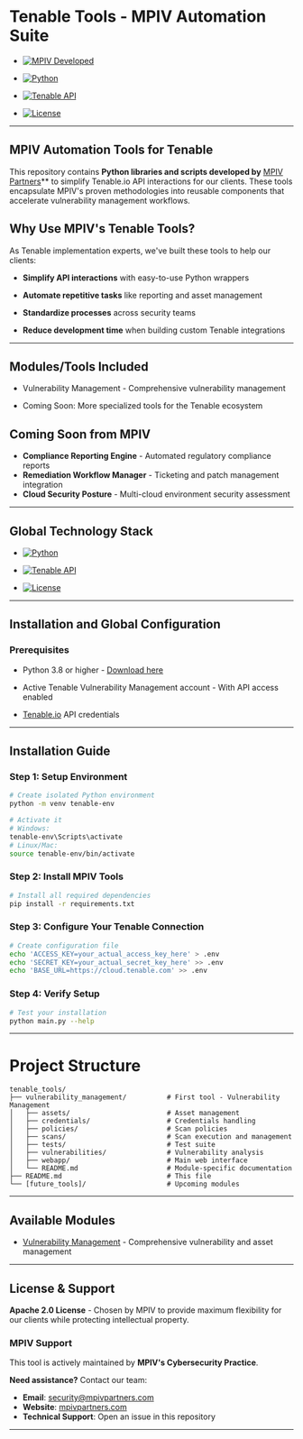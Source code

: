 # Tenable Tools - MPIV Automation Suite

* [![MPIV Developed](https://img.shields.io/badge/Developed%20by-MPIV-orange.svg)](https://mpivpartners.com)

* [![Python](https://img.shields.io/badge/Python-3.8+-blue.svg)](https://www.python.org/)

* [![Tenable API](https://img.shields.io/badge/Tenable_API-v2-orange.svg)](https://developer.tenable.com/)

* [![License](https://img.shields.io/badge/License-Apache_2.0-blue.svg)](https://opensource.org/licenses/Apache-2.0)

---

## MPIV Automation Tools for Tenable

This repository contains **Python libraries and scripts developed by** [MPIV Partners](https://mpivpartners.com/)** to simplify Tenable.io API interactions for our clients. These tools encapsulate MPIV's proven methodologies into reusable components that accelerate vulnerability management workflows.

## Why Use MPIV's Tenable Tools?
As Tenable implementation experts, we've built these tools to help our clients:

- **Simplify API interactions** with easy-to-use Python wrappers

- **Automate repetitive tasks** like reporting and asset management

- **Standardize processes** across security teams

- **Reduce development time** when building custom Tenable integrations

---

## Modules/Tools Included

* Vulnerability Management - Comprehensive vulnerability management

* Coming Soon: More specialized tools for the Tenable ecosystem

## Coming Soon from MPIV
- **Compliance Reporting Engine** - Automated regulatory compliance reports
- **Remediation Workflow Manager** - Ticketing and patch management integration
- **Cloud Security Posture** - Multi-cloud environment security assessment

---

## Global Technology Stack

* [![Python](https://img.shields.io/badge/Python-3.8+-blue.svg)](https://www.python.org/)

* [![Tenable API](https://img.shields.io/badge/Tenable_API-v2-orange.svg)](https://developer.tenable.com/)

* [![License](https://img.shields.io/badge/License-Apache_2.0-blue.svg)](https://opensource.org/licenses/Apache-2.0)

---

## Installation and Global Configuration

### Prerequisites

* Python 3.8 or higher - [Download here](https://www.python.org/downloads/)

* Active Tenable Vulnerability Management account - With API access enabled

* [Tenable.io](https://www.tenable.com/products/vulnerability-management/) API credentials

---

## Installation Guide

### Step 1: Setup Environment

```bash
# Create isolated Python environment
python -m venv tenable-env

# Activate it
# Windows:
tenable-env\Scripts\activate
# Linux/Mac:
source tenable-env/bin/activate
```
### Step 2: Install MPIV Tools

```bash
# Install all required dependencies
pip install -r requirements.txt
```

### Step 3: Configure Your Tenable Connection

```bash
# Create configuration file
echo 'ACCESS_KEY=your_actual_access_key_here' > .env
echo 'SECRET_KEY=your_actual_secret_key_here' >> .env
echo 'BASE_URL=https://cloud.tenable.com' >> .env
```

### Step 4: Verify Setup

```bash
# Test your installation
python main.py --help
```

---

# Project Structure

```
tenable_tools/
├── vulnerability_management/          # First tool - Vulnerability Management
│   ├── assets/                        # Asset management
│   ├── credentials/                   # Credentials handling
│   ├── policies/                      # Scan policies
│   ├── scans/                         # Scan execution and management
│   ├── tests/                         # Test suite
│   ├── vulnerabilities/               # Vulnerability analysis
│   ├── webapp/                        # Main web interface
│   └── README.md                      # Module-specific documentation
├── README.md                          # This file
└── [future_tools]/                    # Upcoming modules
```
---

## Available Modules

* [Vulnerability Management](https://github.com/mpivprueba/tenable_tools/tree/main/vulnerability_management) - Comprehensive vulnerability and asset management

---

## License & Support

**Apache 2.0 License** - Chosen by MPIV to provide maximum flexibility for our clients while protecting intellectual property.

### MPIV Support
This tool is actively maintained by **MPIV's Cybersecurity Practice**. 

**Need assistance?** Contact our team:
- **Email**: security@mpivpartners.com
- **Website**: [mpivpartners.com](https://mpivpartners.com)
- **Technical Support**: Open an issue in this repository

---